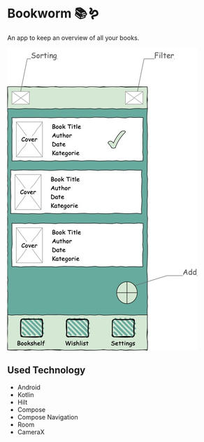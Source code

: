 # Bookworm 📚🪱

An app to keep an overview of all your books.    

![wireframe](https://github.com/camina-apps/Bookworm/blob/main/Untitled%20Diagram.jpg "Logo Title Text 1")


## Used Technology
- Android
- Kotlin
- Hilt
- Compose
- Compose Navigation
- Room
- CameraX
